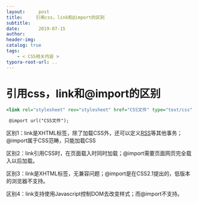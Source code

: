```yaml
---
layout:     post
title:     引用css，link和@import的区别
subtitle:  
date:       2019-07-15
author:     
header-img: 
catalog: true
tags:
    - < CSS相关内容 >
typora-root-url: ..
---
```




# 引用css，link和@import的区别



```xml
<link rel="stylesheet" rev="stylesheet" href="CSS文件" type="text/css" media="all" />   
```

```xml
 @import url("CSS文件"); 
```

区别1：link是XHTML标签，除了加载CSS外，还可以定义[RSS](https://link.jianshu.com/?t=http://baike.baidu.com/link?url=kUew5P-VHsAgfZen83YoKmxqPaQLtGfzUchfFJ_nmTt414G3N8jdrN8S-Mz4jejHx6fQJ3UF02_JOiy2Y2WNX_)等其他事务；@import属于CSS范畴，只能加载CSS

区别2：link引用CSS时，在页面载入时同时加载；@import需要页面网页完全载入以后加载。

区别3：link是XHTML标签，无兼容问题；@import是在CSS2.1提出的，低版本的浏览器不支持。

区别4：link支持使用Javascript控制DOM去改变样式；而@import不支持。

